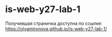 # is-web-y27-lab-1

Получившая страничка доступна по ссылке: https://olyamironova.github.io/is-web-y27-lab-1/
